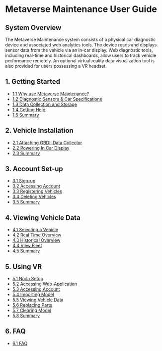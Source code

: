 # Metaverse Maintenance User Guide

## System Overview
The Metaverse Maintenance system consists of a physical car diagnostic device and associated web analytics tools. The device reads and displays sensor data from the vehicle via an in-car display. Web diagnostic tools, including real-time and historical dashboards, allow users to track vehicle performance remotely. An optional virtual reality data visualization tool is also provided for users possessing a VR headset.  

## 1. Getting Started
- [1.1 Why use Metaverse Maintenance?](https://github.com/rlogsdon7/Metaverse-Maintenance/blob/main/UserDocs/Why_Use_Metaverse_Maintenance%3F.md)
- [1.2 Diagnostic Sensors & Car Specifications](https://github.com/rlogsdon7/Metaverse-Maintenance/blob/main/UserDocs/DiagnosticSensorsAndCarSpecifications.md)
- [1.3 Data Collection and Storage](https://github.com/rlogsdon7/Metaverse-Maintenance/blob/main/UserDocs/DataCollectionAndStorage.md)
- [1.4 Getting Help](https://github.com/rlogsdon7/Metaverse-Maintenance/blob/main/UserDocs/gettinghelp.md)
- [1.5 Summary](https://github.com/rlogsdon7/Metaverse-Maintenance/blob/main/UserDocs/GettingStartedSummary.md)

## 2. Vehicle Installation
- [2.1 Attaching OBDII Data Collector]()
- [2.2 Powering In Car Display]()
- [2.3 Summary]()

## 3. Account Set-up
- [3.1 Sign-up](https://github.com/rlogsdon7/Metaverse-Maintenance/blob/main/UserDocs/SignUp.md)
- [3.2 Accessing Account](https://github.com/rlogsdon7/Metaverse-Maintenance/blob/main/UserDocs/AccessingAccount.md)
- [3.3 Registering Vehicles](https://github.com/rlogsdon7/Metaverse-Maintenance/blob/main/UserDocs/RegisteringNewVehichles.md)
- [3.4 Deleting Vehicles](https://github.com/rlogsdon7/Metaverse-Maintenance/blob/main/UserDocs/DeletingVehicles.md)
- [3.5 Summary](https://github.com/rlogsdon7/Metaverse-Maintenance/blob/main/UserDocs/AccountSetupSummary.md)

## 4. Viewing Vehicle Data
- [4.1 Selecting a Vehicle](https://github.com/rlogsdon7/Metaverse-Maintenance/blob/main/UserDocs/SelectVehicle.md)
- [4.2 Real Time Overview](https://github.com/rlogsdon7/Metaverse-Maintenance/blob/main/UserDocs/RealTimeOverview.md)
- [4.3 Historical Overview](https://github.com/rlogsdon7/Metaverse-Maintenance/blob/main/UserDocs/HistoricalOverview.md)
- [4.4 View Fleet](https://github.com/rlogsdon7/Metaverse-Maintenance/blob/main/UserDocs/ViewFleet.md)
- [4.5 Summary](https://github.com/rlogsdon7/Metaverse-Maintenance/blob/main/UserDocs/Viewing%20Vehicle%20Data%20Summary.md)

## 5. Using VR
- [5.1 Noda Setup](https://github.com/rlogsdon7/Metaverse-Maintenance/blob/main/UserDocs/NodaSetup.md)
- [5.2 Accessing Web-Application](https://github.com/rlogsdon7/Metaverse-Maintenance/blob/main/UserDocs/WebBrowser.md)
- [5.3 Accessing Account](https://github.com/rlogsdon7/Metaverse-Maintenance/blob/main/UserDocs/AccessingNodaAccount.md)
- [5.4 Importing Model](https://github.com/rlogsdon7/Metaverse-Maintenance/blob/main/UserDocs/ImportingModel.md)
- [5.5 Viewing Vehicle Data](https://github.com/rlogsdon7/Metaverse-Maintenance/blob/main/UserDocs/ViewingVehiclesNoda.md)
- [5.6 Replacing Parts](https://github.com/rlogsdon7/Metaverse-Maintenance/blob/main/UserDocs/ReplacingParts.md)
- [5.7 Clearing Model](https://github.com/rlogsdon7/Metaverse-Maintenance/blob/main/UserDocs/ClearingModel.md)
- [5.8 Summary](https://github.com/rlogsdon7/Metaverse-Maintenance/blob/main/UserDocs/UsingVRSummary.md)

## 6. FAQ
- [6.1 FAQ](https://github.com/rlogsdon7/Metaverse-Maintenance/blob/main/UserDocs/FAQ.md)
